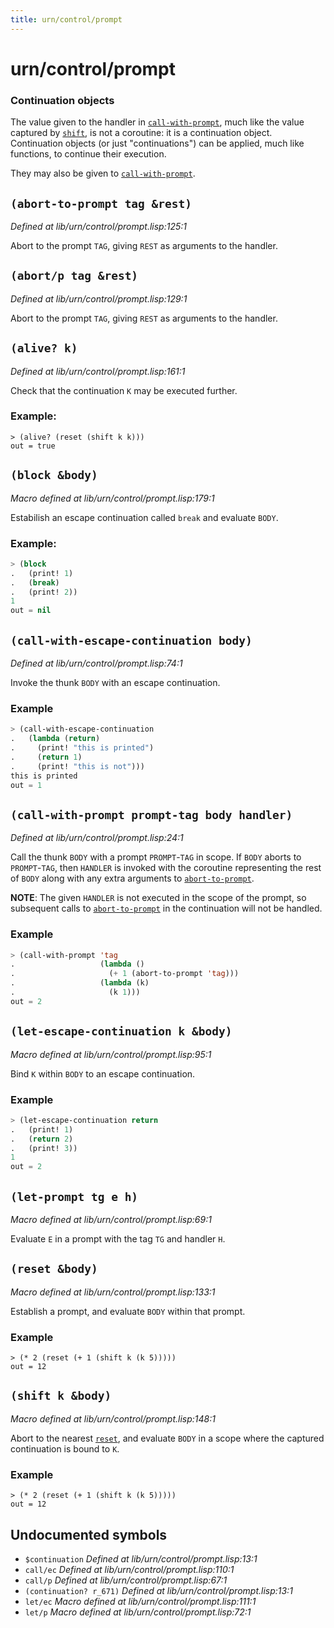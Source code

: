 ```yaml
---
title: urn/control/prompt
---
```

# urn/control/prompt
### Continuation objects

The value given to the handler in [`call-with-prompt`](lib.urn.control.prompt.md#call-with-prompt-prompt-tag-body-handler), much like
the value captured by [`shift`](lib.urn.control.prompt.md#shift-k-body), is not a coroutine: it is a
continuation object. Continuation objects (or just "continuations")
can be applied, much like functions, to continue their execution.

They may also be given to [`call-with-prompt`](lib.urn.control.prompt.md#call-with-prompt-prompt-tag-body-handler).

## `(abort-to-prompt tag &rest)`
*Defined at lib/urn/control/prompt.lisp:125:1*

Abort to the prompt `TAG`, giving `REST` as arguments to the handler.

## `(abort/p tag &rest)`
*Defined at lib/urn/control/prompt.lisp:129:1*

Abort to the prompt `TAG`, giving `REST` as arguments to the handler.

## `(alive? k)`
*Defined at lib/urn/control/prompt.lisp:161:1*

Check that the continuation `K` may be executed further.

### Example:
```
> (alive? (reset (shift k k)))
out = true
```

## `(block &body)`
*Macro defined at lib/urn/control/prompt.lisp:179:1*

Estabilish an escape continuation called `break` and evaluate `BODY`.

### Example:
```cl
> (block
.   (print! 1)
.   (break)
.   (print! 2))
1
out = nil
```

## `(call-with-escape-continuation body)`
*Defined at lib/urn/control/prompt.lisp:74:1*

Invoke the thunk `BODY` with an escape continuation.

### Example
```cl
> (call-with-escape-continuation
.   (lambda (return)
.     (print! "this is printed")
.     (return 1)
.     (print! "this is not")))
this is printed
out = 1
```

## `(call-with-prompt prompt-tag body handler)`
*Defined at lib/urn/control/prompt.lisp:24:1*

Call the thunk `BODY` with a prompt `PROMPT`-`TAG` in scope. If `BODY`
aborts to `PROMPT`-`TAG`, then `HANDLER` is invoked with the coroutine
representing the rest of `BODY` along with any extra arguments to
[`abort-to-prompt`](lib.urn.control.prompt.md#abort-to-prompt-tag-rest).

**NOTE**: The given `HANDLER` is not executed in the scope of the
prompt, so subsequent calls to [`abort-to-prompt`](lib.urn.control.prompt.md#abort-to-prompt-tag-rest) in the
continuation will not be handled.

### Example
```cl
> (call-with-prompt 'tag
.                   (lambda ()
.                     (+ 1 (abort-to-prompt 'tag)))
.                   (lambda (k)
.                     (k 1)))
out = 2
```

## `(let-escape-continuation k &body)`
*Macro defined at lib/urn/control/prompt.lisp:95:1*

Bind `K` within `BODY` to an escape continuation.

### Example
```cl
> (let-escape-continuation return
.   (print! 1)
.   (return 2)
.   (print! 3))
1
out = 2
```

## `(let-prompt tg e h)`
*Macro defined at lib/urn/control/prompt.lisp:69:1*

Evaluate `E` in a prompt with the tag `TG` and handler `H`.

## `(reset &body)`
*Macro defined at lib/urn/control/prompt.lisp:133:1*

Establish a prompt, and evaluate `BODY` within that prompt.

### Example
```
> (* 2 (reset (+ 1 (shift k (k 5)))))
out = 12
```

## `(shift k &body)`
*Macro defined at lib/urn/control/prompt.lisp:148:1*

Abort to the nearest [`reset`](lib.urn.control.prompt.md#reset-body), and evaluate `BODY` in a scope where
the captured continuation is bound to `K`.

### Example
```
> (* 2 (reset (+ 1 (shift k (k 5)))))
out = 12
```

## Undocumented symbols
 - `$continuation` *Defined at lib/urn/control/prompt.lisp:13:1*
 - `call/ec` *Defined at lib/urn/control/prompt.lisp:110:1*
 - `call/p` *Defined at lib/urn/control/prompt.lisp:67:1*
 - `(continuation? r_671)` *Defined at lib/urn/control/prompt.lisp:13:1*
 - `let/ec` *Macro defined at lib/urn/control/prompt.lisp:111:1*
 - `let/p` *Macro defined at lib/urn/control/prompt.lisp:72:1*
